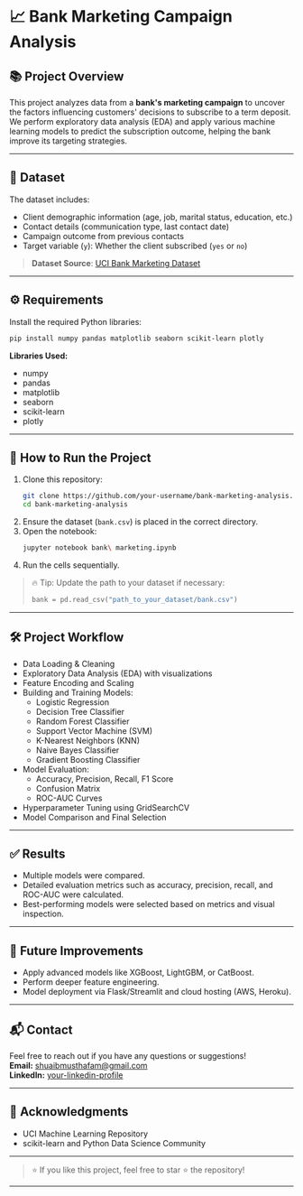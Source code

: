 

# 📈 Bank Marketing Campaign Analysis

## 📚 Project Overview
This project analyzes data from a **bank's marketing campaign** to uncover the factors influencing customers' decisions to subscribe to a term deposit.  
We perform exploratory data analysis (EDA) and apply various machine learning models to predict the subscription outcome, helping the bank improve its targeting strategies.

---

## 📂 Dataset
The dataset includes:
- Client demographic information (age, job, marital status, education, etc.)
- Contact details (communication type, last contact date)
- Campaign outcome from previous contacts
- Target variable (`y`): Whether the client subscribed (`yes` or `no`)

> **Dataset Source**: [UCI Bank Marketing Dataset](https://archive.ics.uci.edu/ml/datasets/Bank+Marketing)

---

## ⚙️ Requirements

Install the required Python libraries:

```bash
pip install numpy pandas matplotlib seaborn scikit-learn plotly
```

**Libraries Used:**
- numpy
- pandas
- matplotlib
- seaborn
- scikit-learn
- plotly

---

## 🚀 How to Run the Project

1. Clone this repository:
   ```bash
   git clone https://github.com/your-username/bank-marketing-analysis.git
   cd bank-marketing-analysis
   ```
2. Ensure the dataset (`bank.csv`) is placed in the correct directory.
3. Open the notebook:
   ```bash
   jupyter notebook bank\ marketing.ipynb
   ```
4. Run the cells sequentially.

> 🔥 Tip: Update the path to your dataset if necessary:
> ```python
> bank = pd.read_csv("path_to_your_dataset/bank.csv")
> ```

---

## 🛠️ Project Workflow

- Data Loading & Cleaning
- Exploratory Data Analysis (EDA) with visualizations
- Feature Encoding and Scaling
- Building and Training Models:
  - Logistic Regression
  - Decision Tree Classifier
  - Random Forest Classifier
  - Support Vector Machine (SVM)
  - K-Nearest Neighbors (KNN)
  - Naive Bayes Classifier
  - Gradient Boosting Classifier
- Model Evaluation:
  - Accuracy, Precision, Recall, F1 Score
  - Confusion Matrix
  - ROC-AUC Curves
- Hyperparameter Tuning using GridSearchCV
- Model Comparison and Final Selection

---

## ✅ Results

- Multiple models were compared.
- Detailed evaluation metrics such as accuracy, precision, recall, and ROC-AUC were calculated.
- Best-performing models were selected based on metrics and visual inspection.

---

## 🎯 Future Improvements

- Apply advanced models like XGBoost, LightGBM, or CatBoost.
- Perform deeper feature engineering.
- Model deployment via Flask/Streamlit and cloud hosting (AWS, Heroku).

---

## 📬 Contact

Feel free to reach out if you have any questions or suggestions!  
**Email:** shuaibmusthafam@gmail.com  
**LinkedIn:** [your-linkedin-profile](https://www.linkedin.com/in/shuaib-musthafa-771a07259/)

---

## 📌 Acknowledgments
- UCI Machine Learning Repository
- scikit-learn and Python Data Science Community

---

> ⭐ If you like this project, feel free to star ⭐ the repository!

---
